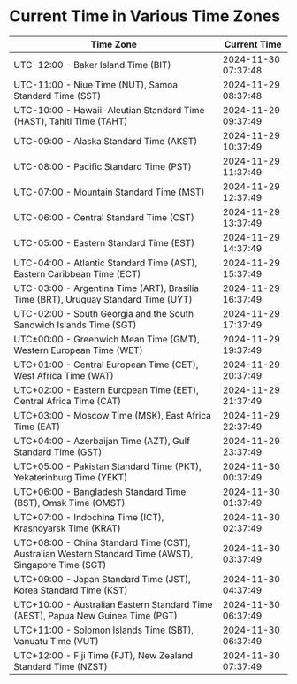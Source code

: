 # Current Time in Various Time Zones

| Time Zone | Current Time |
|-----------|--------------|
| UTC-12:00 - Baker Island Time (BIT) | 2024-11-30 07:37:48 |
| UTC-11:00 - Niue Time (NUT), Samoa Standard Time (SST) | 2024-11-29 08:37:48 |
| UTC-10:00 - Hawaii-Aleutian Standard Time (HAST), Tahiti Time (TAHT) | 2024-11-29 09:37:49 |
| UTC-09:00 - Alaska Standard Time (AKST) | 2024-11-29 10:37:49 |
| UTC-08:00 - Pacific Standard Time (PST) | 2024-11-29 11:37:49 |
| UTC-07:00 - Mountain Standard Time (MST) | 2024-11-29 12:37:49 |
| UTC-06:00 - Central Standard Time (CST) | 2024-11-29 13:37:49 |
| UTC-05:00 - Eastern Standard Time (EST) | 2024-11-29 14:37:49 |
| UTC-04:00 - Atlantic Standard Time (AST), Eastern Caribbean Time (ECT) | 2024-11-29 15:37:49 |
| UTC-03:00 - Argentina Time (ART), Brasília Time (BRT), Uruguay Standard Time (UYT) | 2024-11-29 16:37:49 |
| UTC-02:00 - South Georgia and the South Sandwich Islands Time (SGT) | 2024-11-29 17:37:49 |
| UTC±00:00 - Greenwich Mean Time (GMT), Western European Time (WET) | 2024-11-29 19:37:49 |
| UTC+01:00 - Central European Time (CET), West Africa Time (WAT) | 2024-11-29 20:37:49 |
| UTC+02:00 - Eastern European Time (EET), Central Africa Time (CAT) | 2024-11-29 21:37:49 |
| UTC+03:00 - Moscow Time (MSK), East Africa Time (EAT) | 2024-11-29 22:37:49 |
| UTC+04:00 - Azerbaijan Time (AZT), Gulf Standard Time (GST) | 2024-11-29 23:37:49 |
| UTC+05:00 - Pakistan Standard Time (PKT), Yekaterinburg Time (YEKT) | 2024-11-30 00:37:49 |
| UTC+06:00 - Bangladesh Standard Time (BST), Omsk Time (OMST) | 2024-11-30 01:37:49 |
| UTC+07:00 - Indochina Time (ICT), Krasnoyarsk Time (KRAT) | 2024-11-30 02:37:49 |
| UTC+08:00 - China Standard Time (CST), Australian Western Standard Time (AWST), Singapore Time (SGT) | 2024-11-30 03:37:49 |
| UTC+09:00 - Japan Standard Time (JST), Korea Standard Time (KST) | 2024-11-30 04:37:49 |
| UTC+10:00 - Australian Eastern Standard Time (AEST), Papua New Guinea Time (PGT) | 2024-11-30 06:37:49 |
| UTC+11:00 - Solomon Islands Time (SBT), Vanuatu Time (VUT) | 2024-11-30 06:37:49 |
| UTC+12:00 - Fiji Time (FJT), New Zealand Standard Time (NZST) | 2024-11-30 07:37:49 |
